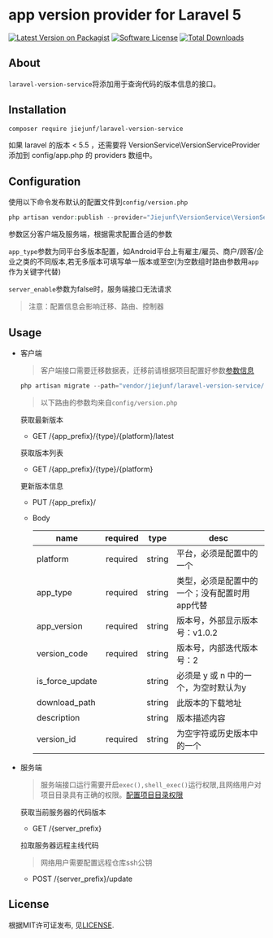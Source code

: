 # app version provider for Laravel 5

[![Latest Version on Packagist][ico-version]][link-packagist]
[![Software License][ico-license]](LICENSE)
[![Total Downloads][ico-downloads]][link-downloads]

## About

`laravel-version-service`将添加用于查询代码的版本信息的接口。

## Installation

```bash
composer require jiejunf/laravel-version-service
```
如果 laravel 的版本 < 5.5 ，还需要将 VersionService\VersionServiceProvider 添加到 config/app.php 的 providers 数组中。

## Configuration

使用以下命令发布默认的配置文件到`config/version.php`

```php
php artisan vendor:publish --provider="Jiejunf\VersionService\VersionServiceProvider"
```
参数区分客户端及服务端，根据需求配置合适的参数

`app_type`参数为同平台多版本配置，如Android平台上有雇主/雇员、商户/顾客/企业之类的不同版本,若无多版本可填写单一版本或至空(为空数组时路由参数用`app`作为关键字代替)

`server_enable`参数为false时，服务端接口无法请求

> 注意：配置信息会影响迁移、路由、控制器

## Usage

- 客户端

    > 客户端接口需要迁移数据表，迁移前请根据项目配置好参数[参数信息](#configuration) 

    ```php
    php artisan migrate --path="vendor/jiejunf/laravel-version-service/src/migrations"
    ```
    > 以下路由的参数均来自`config/version.php`
    
    获取最新版本
    
    - GET /{app_prefix}/{type}/{platform}/latest
    
    获取版本列表
    
    - GET /{app_prefix}/{type}/{platform}
    
    更新版本信息
    
    - PUT /{app_prefix}/
    - Body

         | name              | required | type   | desc 
         |-------------------|:--------:|:------:|--------------------------
         | platform          | required | string | 平台，必须是配置中的一个
         | app\_type         | required | string | 类型，必须是配置中的一个；没有配置时用app代替
         | app\_version      | required | string | 版本号，外部显示版本号：v1.0.2
         | version\_code     | required | string | 版本号，内部迭代版本号：2
         | is\_force\_update |          | string | 必须是 y 或 n 中的一个，为空时默认为y
         | download\_path    |          | string | 此版本的下载地址
         | description       |          | string | 版本描述内容
         | version\_id       | required | string | 为空字符或历史版本中的一个

- 服务端
    
    > 服务端接口运行需要开启`exec(),shell_exec()`运行权限,且网络用户对项目目录具有正确的权限。[配置项目目录权限][link-permission]
    
    获取当前服务器的代码版本
    
    - GET /{server_prefix}
    
    拉取服务器远程主线代码

    > 网络用户需要配置远程仓库ssh公钥

    - POST /{server_prefix}/update
    
## License

根据MIT许可证发布, 见[LICENSE](LICENSE).
         
[ico-license]:https://img.shields.io/badge/license-MIT-green.svg
[ico-version]:https://img.shields.io/badge/version-v0.3-blue.svg
[ico-downloads]:https://img.shields.io/badge/downloads-<1M-green.svg

[link-downloads]:https://packagist.org/packages/jiejunf/laravel-version-service
[link-packagist]:https://packagist.org/packages/jiejunf/laravel-version-service
[link-permission]:https://vijayasankarn.wordpress.com/2017/02/04/securely-setting-file-permissions-for-laravel-framework/